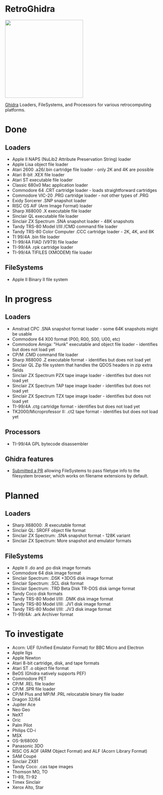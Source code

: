 # RetroGhidra

<img src="https://github.com/user-attachments/assets/4b48b672-e1a0-43c1-b6f1-b45808ab8224" width="256">

[Ghidra](https://github.com/NationalSecurityAgency/ghidra) Loaders, FileSystems, and Processors for various retrocomputing platforms.

# Done
## Loaders
- Apple II NAPS (NuLib2 Attribute Preservation String) loader
- Apple Lisa object file loader
- Atari 2600 .a26/.bin cartridge file loader - only 2K and 4K are possible
- Atari 8-bit .XEX file loader
- Atari ST executable file loader
- Classic 680x0 Mac application loader
- Commodore 64 .CRT cartridge loader - loads straightforward cartridges
- Commodore VIC-20 .PRG cartridge loader - not other types of .PRG
- Exidy Sorcerer .SNP snapshot loader
- RISC OS AIF (Arm Image Format) loader
- Sharp X68000 .X executable file loader
- Sinclair QL executable file loader
- Sinclair ZX Spectrum .SNA snapshot loader - 48K snapshots
- Tandy TRS-80 Model I/III /CMD command file loader
- Tandy TRS-80 Color Computer .CCC cartridge loader - 2K, 4K, and 8K
- TI 99/4A .bin file loader
- TI-99/4A FIAD (V9T9) file loader
- TI-99/4A .rpk cartridge loader
- TI-99/4A TIFILES (XMODEM) file loader

## FileSystems
- Apple II Binary II file system

# In progress
## Loaders
- Amstrad CPC .SNA snapshot format loader - some 64K snapshots might be usable
- Commodore 64 X00 format (P00, R00, S00, U00, etc)
- Commodore Amiga: "Hunk" executable and object file loader - identifies but does not load yet
- CP/M .CMD command file loader
- Sharp X68000 .Z executable format - identifies but does not load yet
- Sinclair QL Zip file system that handles the QDOS headers in zip extra fields
- Sinclair ZX Spectrum PZX tape image loader - identifies but does not load yet
- Sinclair ZX Spectrum TAP tape image loader - identifies but does not load yet
- Sinclair ZX Spectrum TZX tape image loader - identifies but does not load yet
- TI-99/4A .ctg cartridge format - identifies but does not load yet
- TK2000/Microprofessor II: .ct2 tape format - identifies but does not load yet

## Processors
- TI-99/4A GPL bytecode disassembler

## Ghidra features
- [Submitted a PR](https://github.com/NationalSecurityAgency/ghidra/pull/7062) allowing FileSystems to pass filetype info to the filesystem browser, which works on filename extensions by default.

# Planned
## Loaders
- Sharp X68000: .R executable format
- Sinclair QL: SROFF object file format
- Sinclair ZX Spectrum: .SNA snapshot format - 128K variant
- Sinclair ZX Spectrum: More snapshot and emulator formats

## FileSystems
- Apple II .do and .po disk image formats
- Commodore 64 disk image format
- Sinclair Spectrum: .DSK +3DOS disk image format
- Sinclair Spectrum: .SCL disk format
- Sinclair Spectrum: .TRD Beta Disk TR-DOS disk iamge format
- Tandy Coco disk formats
- Tandy TRS-80 Model I/III: .DMK disk image format
- Tandy TRS-80 Model I/III: .JV1 disk image format
- Tandy TRS-80 Model I/III: .JV3 disk image format
- TI-99/4A: .ark Archiver format

# To investigate
- Acorn: UEF (Unified Emulator Format) for BBC Micro and Electron
- Apple IIgs
- Apple Newton
- Atari 8-bit cartridge, disk, and tape formats
- Atari ST .o object file format
- BeOS (Ghidra natively supports PEF)
- Commodore PET
- CP/M .REL file loader
- CP/M .SPR file loader
- CP/M Plus and MP/M .PRL relocatable binary file loader
- Dragon 32/64
- Jupiter Ace
- Neo Geo
- NeXT
- Oric
- Palm Pilot
- Philips CD-i
- MSX
- OS-9/68000
- Panasonic 3DO
- RISC OS AOF (ARM Object Format) and ALF (Acorn Library Format)
- SAM Coupé
- Sinclair ZX81
- Tandy Coco: .cas tape images
- Thomson MO, TO
- TI-89, TI-92
- Timex Sinclair
- Xerox Alto, Star
